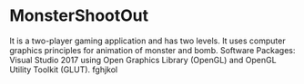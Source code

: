 # MonsterShootOut
It is a two-player gaming application and has two levels. It uses computer graphics principles for animation of monster and bomb.
Software Packages: Visual Studio 2017 using Open Graphics Library (OpenGL) and OpenGL Utility Toolkit (GLUT).
fghjkol
